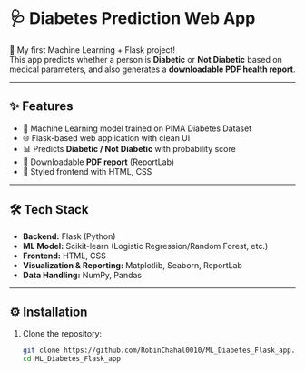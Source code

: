 # 🩺 Diabetes Prediction Web App

🚀 My first Machine Learning + Flask project!  
This app predicts whether a person is **Diabetic** or **Not Diabetic** based on medical parameters, and also generates a **downloadable PDF health report**.

---

## ✨ Features
- 🧠 Machine Learning model trained on PIMA Diabetes Dataset  
- 🌐 Flask-based web application with clean UI  
- 📊 Predicts **Diabetic / Not Diabetic** with probability score  
- 📑 Downloadable **PDF report** (ReportLab)  
- 🎨 Styled frontend with HTML, CSS  

---

## 🛠️ Tech Stack
- **Backend:** Flask (Python)  
- **ML Model:** Scikit-learn (Logistic Regression/Random Forest, etc.)  
- **Frontend:** HTML, CSS  
- **Visualization & Reporting:** Matplotlib, Seaborn, ReportLab  
- **Data Handling:** NumPy, Pandas  

---

## ⚙️ Installation

1. Clone the repository:
   ```bash
   git clone https://github.com/RobinChahal0010/ML_Diabetes_Flask_app.git
   cd ML_Diabetes_Flask_app
